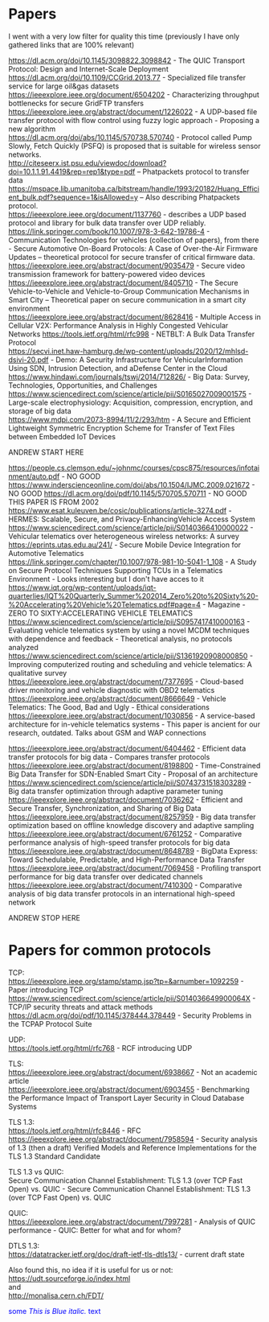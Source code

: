 # Papers

I went with a very low filter for quality this time (previously I have only gathered links that are 100% relevant) 

https://dl.acm.org/doi/10.1145/3098822.3098842 - The QUIC Transport Protocol: Design and Internet-Scale Deployment  
https://dl.acm.org/doi/10.1109/CCGrid.2013.77 - Specialized file transfer service for large oil&gas datasets  
https://ieeexplore.ieee.org/document/6504202 - Characterizing throughput bottlenecks for secure GridFTP transfers  
https://ieeexplore.ieee.org/abstract/document/1226022 - A UDP-based file transfer protocol with flow control using fuzzy logic approach - Proposing a new algorithm  
https://dl.acm.org/doi/abs/10.1145/570738.570740 - Protocol called Pump Slowly, Fetch Quickly (PSFQ) is proposed that is suitable for wireless sensor networks.  
http://citeseerx.ist.psu.edu/viewdoc/download?doi=10.1.1.91.4419&rep=rep1&type=pdf – Phatpackets protocol to transfer data  
https://mspace.lib.umanitoba.ca/bitstream/handle/1993/20182/Huang_Efficient_bulk.pdf?sequence=1&isAllowed=y – Also describing Phatpackets protocol.  
https://ieeexplore.ieee.org/document/1137760 - describes a UDP based protocol and library for bulk data transfer over UDP reliably.  
https://link.springer.com/book/10.1007/978-3-642-19786-4 - Communication Technologies for vehicles (collection of papers), from there - Secure Automotive On-Board Protocols: A Case of Over-the-Air Firmware Updates – theoretical protocol for secure transfer of critical firmware data.  
https://ieeexplore.ieee.org/abstract/document/9035479 - Secure video transmission framework for battery-powered video devices  
https://ieeexplore.ieee.org/abstract/document/8405710 - The Secure Vehicle-to-Vehicle and Vehicle-to-Group Communication Mechanisms in Smart City – Theoretical paper on secure communication in a smart city environment  
https://ieeexplore.ieee.org/abstract/document/8628416 - Multiple Access in Cellular V2X: Performance Analysis in Highly Congested Vehicular Networks
https://tools.ietf.org/html/rfc998 - NETBLT: A Bulk Data Transfer Protocol  
https://secvi.inet.haw-hamburg.de/wp-content/uploads/2020/12/mhlsd-dsivi-20.pdf - Demo: A Security Infrastructure for VehicularInformation Using SDN, Intrusion Detection, and aDefense Center in the Cloud  
https://www.hindawi.com/journals/tswj/2014/712826/ - Big Data: Survey, Technologies, Opportunities, and Challenges  
https://www.sciencedirect.com/science/article/pii/S0165027009001575 - Large-scale electrophysiology: Acquisition, compression, encryption, and storage of big data  
https://www.mdpi.com/2073-8994/11/2/293/htm - A Secure and Efficient Lightweight Symmetric Encryption Scheme for Transfer of Text Files between Embedded IoT Devices  

ANDREW START HERE

https://people.cs.clemson.edu/~johnmc/courses/cpsc875/resources/infotainment/auto.pdf - NO GOOD
https://www.inderscienceonline.com/doi/abs/10.1504/IJMC.2009.021672 - NO GOOD
https://dl.acm.org/doi/pdf/10.1145/570705.570711 - NO GOOD THIS PAPER IS FROM 2002  
https://www.esat.kuleuven.be/cosic/publications/article-3274.pdf - HERMES: Scalable, Secure, and Privacy-EnhancingVehicle Access System  
https://www.sciencedirect.com/science/article/pii/S0140366410000022 - Vehicular telematics over heterogeneous wireless networks: A survey
https://eprints.utas.edu.au/241/ - Secure Mobile Device Integration for Automotive Telematics  
https://link.springer.com/chapter/10.1007/978-981-10-5041-1_108 - A Study on Secure Protocol Techniques Supporting TCUs in a Telematics Environment - Looks interesting but I don't have acces to it  
https://www.iqt.org/wp-content/uploads/iqt-quarterlies/IQT%20Quarterly_Summer%202014_Zero%20to%20Sixty%20-%20Accelerating%20Vehicle%20Telematics.pdf#page=4 - Magazine - ZERO TO SIXTY:ACCELERATING VEHICLE TELEMATICS  
https://www.sciencedirect.com/science/article/pii/S0957417410000163 - Evaluating vehicle telematics system by using a novel MCDM techniques with dependence and feedback - Theoretical analysis, no protocols analyzed  
https://www.sciencedirect.com/science/article/pii/S1361920908000850 - Improving computerized routing and scheduling and vehicle telematics: A qualitative survey  
https://ieeexplore.ieee.org/abstract/document/7377695 - Cloud-based driver monitoring and vehicle diagnostic with OBD2 telematics  
https://ieeexplore.ieee.org/abstract/document/8666649 - Vehicle Telematics: The Good, Bad and Ugly - Ethical considerations  
https://ieeexplore.ieee.org/abstract/document/1030856 - A service-based architecture for in-vehicle telematics systems - This paper is ancient for our research, outdated. Talks about GSM and WAP connections  

https://ieeexplore.ieee.org/abstract/document/6404462 - Efficient data transfer protocols for big data - Compares transfer protocols  
https://ieeexplore.ieee.org/abstract/document/8198800 - Time-Constrained Big Data Transfer for SDN-Enabled Smart City - Proposal of an architecture  
https://www.sciencedirect.com/science/article/pii/S0743731518303289 - Big data transfer optimization through adaptive parameter tuning  
https://ieeexplore.ieee.org/abstract/document/7036262 - Efficient and Secure Transfer, Synchronization, and Sharing of Big Data  
https://ieeexplore.ieee.org/abstract/document/8257959 - Big data transfer optimization based on offline knowledge discovery and adaptive sampling  
https://ieeexplore.ieee.org/abstract/document/6761252 - Comparative performance analysis of high-speed transfer protocols for big data  
https://ieeexplore.ieee.org/abstract/document/8648789 - BigData Express: Toward Schedulable, Predictable, and High-Performance Data Transfer  
https://ieeexplore.ieee.org/abstract/document/7069458 - Profiling transport performance for big data transfer over dedicated channels  
https://ieeexplore.ieee.org/abstract/document/7410300 - Comparative analysis of big data transfer protocols in an international high-speed network  

ANDREW STOP HERE

# Papers for common protocols
TCP:  
https://ieeexplore.ieee.org/stamp/stamp.jsp?tp=&arnumber=1092259 - Paper introducing TCP  
https://www.sciencedirect.com/science/article/pii/S014036649900064X - TCP/IP security threats and attack methods  
https://dl.acm.org/doi/pdf/10.1145/378444.378449 - Security Problems in the TCPAP Protocol Suite  

UDP:  
https://tools.ietf.org/html/rfc768 - RCF introducing UDP  

TLS:  
https://ieeexplore.ieee.org/abstract/document/6938667 - Not an academic article  
https://ieeexplore.ieee.org/abstract/document/6903455 - Benchmarking the Performance Impact of Transport Layer Security in Cloud Database Systems  

TLS 1.3:  
https://tools.ietf.org/html/rfc8446 - RFC  
https://ieeexplore.ieee.org/abstract/document/7958594 - Security analysis of 1.3 (then a draft) Verified Models and Reference Implementations for the TLS 1.3 Standard Candidate  

TLS 1.3 vs QUIC:  
Secure Communication Channel Establishment: TLS 1.3 (over TCP Fast Open) vs. QUIC - Secure Communication Channel Establishment: TLS 1.3 (over TCP Fast Open) vs. QUIC  

QUIC:  
https://ieeexplore.ieee.org/abstract/document/7997281 - Analysis of QUIC performance - QUIC: Better for what and for whom?  

DTLS 1.3:  
https://datatracker.ietf.org/doc/draft-ietf-tls-dtls13/ - current draft state  


Also found this, no idea if it is useful for us or not:  
https://udt.sourceforge.io/index.html  
and  
http://monalisa.cern.ch/FDT/  

<span style="color:blue">some *This is Blue italic.* text</span>
